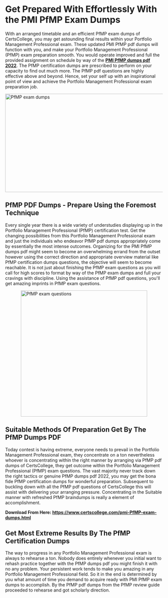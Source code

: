 <h1><strong>Get Prepared With Effortlessly With the PMI PfMP Exam Dumps&nbsp;</strong></h1>
<p><span style="font-weight: 400;">With an arranged timetable and an efficient  PfMP exam dumps of CertsCollege, you may get astounding final results within your Portfolio Management Professional exam. These updated PMI PfMP pdf dumps will function with you, and make your Portfolio Management Professional (PfMP) exam preparation smooth. You would operate improved and full the provided assignment on schedule by way of the <strong><a href="https://www.certscollege.com/pmi-PfMP-exam-dumps.html">PMI PfMP dumps pdf 2022</a></strong>. The PfMP certification dumps are prescribed to perform on your capacity to find out much more. The  PfMP pdf questions are highly effective above and beyond. Hence, set your self up with an inspirational point of view and achieve the Portfolio Management Professional exam preparation job.&nbsp;</span></p>
<p><span style="font-weight: 400;"><img style="display: block; margin-left: auto; margin-right: auto;" src="https://i.ibb.co/CPDK3ps/Yellow-and-Blue-Initiative-Blog-Banner.png" alt="PfMP exam dumps" width="559" height="315" /></span></p>
<h2><strong>PfMP PDF Dumps - Prepare Using the Foremost Technique</strong></h2>
<p><span style="font-weight: 400;">Every single year there is a wide variety of understudies displaying up in the Portfolio Management Professional (PfMP) certification test. Get the changing possibilities from this Portfolio Management Professional exam and just the individuals who endeavor PfMP pdf dumps appropriately come by essentially the most intense outcomes. Organizing for the PMI PfMP dumps pdf might seem to become an overwhelming errand from the outset however using the correct direction and appropriate overview material like PfMP certification dumps questions, the objective will seem to become reachable. It is not just about finishing the PfMP exam questions as you will call for high scores to format by way of the PfMP exam dumps and full your cravings with discipline. Using the assistance of PfMP pdf questions, you'll get amazing imprints in PfMP exam questions.</span></p>
<p><span style="font-weight: 400;"><a href="https://tinyurl.com/d92vfdzm"><img style="display: block; margin-left: auto; margin-right: auto;" src="https://i.ibb.co/9tMrhdY/Teacher-Appreciation-Invitation.png" alt="PfMP exam questions " width="404" height="404" /></a></span></p>
<h2><strong>Suitable Methods Of Preparation Get By The PfMP Dumps PDF</strong></h2>
<p><span style="font-weight: 400;">Today contest is having extreme, everyone needs to prevail in the Portfolio Management Professional exam, they concentrate on a ton nevertheless whoever is concentrating within the right manner by arranging via PfMP pdf dumps of CertsCollege, they get outcome within the Portfolio Management Professional (PfMP) exam questions. The vast majority never track down the right tactics or genuine PfMP dumps pdf 2022, you may get the bona fide PfMP certification dumps for wonderful preparation. Subsequent to buckling down with all the  PfMP pdf questions of CertsCollege this will assist with delivering your arranging pressure. Concentrating in the Suitable manner with refreshed PfMP braindumps is really a element of accomplishment.</span></p>
<p><span style="font-weight: 400;"><strong>Download From Here: <a href="https://www.certscollege.com/pmi-PfMP-exam-dumps.html">https://www.certscollege.com/pmi-PfMP-exam-dumps.html</a></strong></span></p>
<h2><strong>Get Most Extreme Results By The PfMP Certification Dumps</strong></h2>
<p><span style="font-weight: 400;">The way to progress in any Portfolio Management Professional exam is always to rehearse a ton. Nobody does entirely whenever you initial want to rehash practice together with the PfMP dumps pdf you might finish it with no any problem. Your persistent work tends to make you amazing in any Portfolio Management Professional field. So it in the end is determined by you what amount of time you demand to acquire ready with PMI PfMP exam dumps to accomplish. By the PfMP pdf dumps from the PfMP review guide proceeded to rehearse and got scholarly direction.</span></p>
